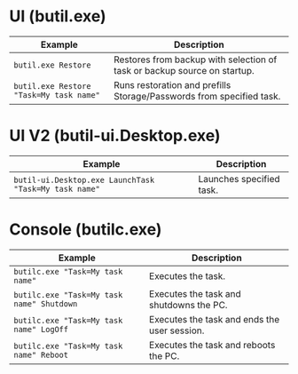 # UI (butil.exe)

| Example                                               | Description                                                                                                       |
| ----------------------------------------------------- | ----------------------------------------------------------------------------------------------------------------- |
| `butil.exe Restore`                                   | Restores from backup with selection of task or backup source on startup.                                          |
| `butil.exe Restore "Task=My task name"`               | Runs restoration and prefills Storage/Passwords from specified task.                                              |

# UI V2 (butil-ui.Desktop.exe)

| Example                                                   | Description                                                                                                       |
| --------------------------------------------------------- | ----------------------------------------------------------------------------------------------------------------- |
| `butil-ui.Desktop.exe LaunchTask "Task=My task name"`     | Launches specified task.                                                                                          |

# Console (butilc.exe)

| Example                                   | Description                                           |
| ----------------------------------------- | ----------------------------------------------------- |
| `butilc.exe "Task=My task name"`          | Executes the task.                                    |
| `butilc.exe "Task=My task name" Shutdown` | Executes the task and shutdowns the PC.               |
| `butilc.exe "Task=My task name" LogOff`   | Executes the task and ends the user session.          |
| `butilc.exe "Task=My task name" Reboot`   | Executes the task and reboots the PC.                 |